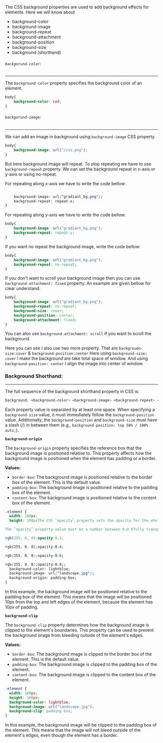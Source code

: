 The CSS background properties are used to add background effects for elements. Here we will know about
- background-color
- background-image
- background-repeat
- background-attachment
- background-position
- background-size
- background (shorthand)

###### `backgorund-color`:
---
The `background-color` property specifies the background color of an element.

```css
body{
	background-color: red;
}
```

###### `backgorund-image`:
---
We can add an image in background using `background-image` CSS property.

```css
body{
	background-image: url("/css.png");
}
```

But here background image will repeat. To stop repeating we have to use `background-repeat` property. We can set the background repeat in x-axis or y-axis or using no-repeat.

For repeating along x-axis we have to write the code bellow:

```css

	background-image: url("gradiant_bg.png");
	background-repeat: repeat-x;
}

```

For repeating along y-axis we have to write the code bellow:

```css
body{
	background-image: url("gradiant_bg.png");
	background-repeat: repeat-y;
}
```

 If you want no repeat the background image, write the code bellow:

```css
body{
	background-image: url("gradiant_bg.png");
	background-repeat: no-repeat;
}
```

If you don't want to scroll your background image then you can use `background-attachment: fixed` property. An example are given bellow for clear understand:
```css
body{
	background-image: url("gradiant_bg.png");
	background-repeat: no-repeat;
	background-size: cover;
	background-position: center;
	background-attachment: fixed;
}
```
You can also use `background-attachment: scroll` if you want to scroll the background.

Here you can see I also use two more property. That are `backgroudn-size:cover` & `background-position:center` Here using `background-size: cover` I make the background are take total space of window. And using `background-position: center` I align the image into center of window.


### Background Shorthand:
---
The full sequence of the background shorthand property in CSS is:

```css
background: <background-color> <background-image> <background-repeat> <background-attachment> <background-position> / <background-size> <background-origin> <background-clip>;

```

Each property value is separated by at least one space. When specifying a `background-size` value, it must immediately follow the `background-position` value. Additionally, the `background-position` and `background-size` must have a slash (/) in between them (e.g., `background-position: top 50% / 100% auto;`).

**`background-origin`**

The `background-origin` property specifies the reference box that the background image is positioned relative to. This property affects how the background image is positioned when the element has padding or a border.

**Values:**

- `border-box`: The background image is positioned relative to the border box of the element. This is the default value.
- `padding-box`: The background image is positioned relative to the padding box of the element.
- `content-box`: The background image is positioned relative to the content box of the element.

```css
.element {
  width: 100px;
  height: 100pxThe CSS `opacity` property sets the opacity for the whole element (both background color and text will be opaque/transparent).

The `opacity` property value must be a number between 0.0 (fully transparent) and 1.0 (fully opaque).

rgb(255, 0, 0);opacity:0.2;

rgb(255, 0, 0);opacity:0.4;

rgb(255, 0, 0);opacity:0.6;

rgb(255, 0, 0);opacity:0.8;;
  background-color: lightblue;
  background-image: url("landscape.jpg");
  background-origin: padding-box;
}

```

In this example, the background image will be positioned relative to the padding box of the element. This means that the image will be positioned 10px from the top and left edges of the element, because the element has 10px of padding.

**`background-clip`**

The `background-clip` property determines how the background image is clipped to the element's boundaries. This property can be used to prevent the background image from bleeding outside of the element's edges.

**Values:**

- `border-box`: The background image is clipped to the border box of the element. This is the default value.
- `padding-box`: The background image is clipped to the padding box of the element.
- `content-box`: The background image is clipped to the content box of the element.

```css
.element {
  width: 100px;
  height: 100px;
  background-color: lightblue;
  background-image: url("landscape.jpg");
  background-clip: padding-box;
}

```

In this example, the background image will be clipped to the padding box of the element. This means that the image will not bleed outside of the element's edges, even though the element has a border.